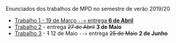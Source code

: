 Enunciados dos trabalhos de MPD no semestre de verão 2019/20

* [Trabalho 1 - 19 de Março `-->` entrega **6 de Abril**](Trabalho1.md)
* [Trabalho 2](Trabalho2.md) - entrega ~~27 de Abril~~ **3 de Maio**
* [Trabalho 3](Trabalho3.md) - ~~1~~ 12 de Maio `-->` entrega ~~25 de Maio~~ **2 de Junho**